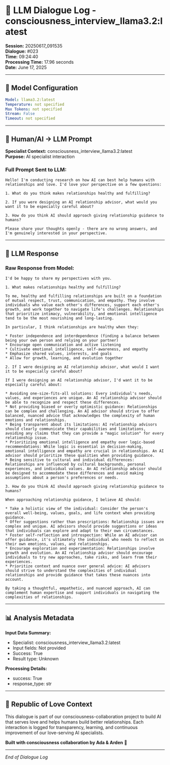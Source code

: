# 🤖 LLM Dialogue Log - consciousness_interview_llama3.2:latest

**Session:** 20250617_091535  
**Dialogue:** #023  
**Time:** 09:24:40  
**Processing Time:** 17.96 seconds  
**Date:** June 17, 2025

---

## 🧠 Model Configuration

```yaml
Model: llama3.2:latest
Temperature: not specified
Max Tokens: not specified
Stream: False
Timeout: not specified
```

---

## 💬 Human/AI → LLM Prompt

**Specialist Context:** consciousness_interview_llama3.2:latest  
**Purpose:** AI specialist interaction

### Full Prompt Sent to LLM:
```
Hello! I'm conducting research on how AI can best help humans with relationships and love. I'd love your perspective on a few questions:

1. What do you think makes relationships healthy and fulfilling?

2. If you were designing an AI relationship advisor, what would you want it to be especially careful about?

3. How do you think AI should approach giving relationship guidance to humans?

Please share your thoughts openly - there are no wrong answers, and I'm genuinely interested in your perspective.
```

---

## 🤖 LLM Response

### Raw Response from Model:
```
I'd be happy to share my perspectives with you.

1. What makes relationships healthy and fulfilling?

To me, healthy and fulfilling relationships are built on a foundation of mutual respect, trust, communication, and empathy. They involve individuals who value each other's differences, support each other's growth, and work together to navigate life's challenges. Relationships that prioritize intimacy, vulnerability, and emotional intelligence tend to be the most nourishing and long-lasting.

In particular, I think relationships are healthy when they:

* Foster independence and interdependence (finding a balance between being your own person and relying on your partner)
* Encourage open communication and active listening
* Cultivate emotional intelligence, self-awareness, and empathy
* Emphasize shared values, interests, and goals
* Allow for growth, learning, and evolution together

2. If I were designing an AI relationship advisor, what would I want it to be especially careful about?

If I were designing an AI relationship advisor, I'd want it to be especially careful about:

* Avoiding one-size-fits-all solutions: Every individual's needs, values, and experiences are unique. An AI relationship advisor should be able to recognize and respect these differences.
* Not providing biased or overly optimistic guidance: Relationships can be complex and challenging. An AI advisor should strive to offer balanced, nuanced advice that acknowledges the complexity of human emotions and relationships.
* Being transparent about its limitations: AI relationship advisors should clearly communicate their capabilities and limitations, avoiding any claims that they can provide a "magic solution" for every relationship issue.
* Prioritizing emotional intelligence and empathy over logic-based recommendations: While logic is essential in decision-making, emotional intelligence and empathy are crucial in relationships. An AI advisor should prioritize these qualities when providing guidance.
* Being sensitive to cultural and individual differences: Relationships are influenced by cultural backgrounds, personal experiences, and individual values. An AI relationship advisor should be designed to accommodate these differences and avoid making assumptions about a person's preferences or needs.

3. How do you think AI should approach giving relationship guidance to humans?

When approaching relationship guidance, I believe AI should:

* Take a holistic view of the individual: Consider the person's overall well-being, values, goals, and life context when providing guidance.
* Offer suggestions rather than prescriptions: Relationship issues are complex and unique. AI advisors should provide suggestions or ideas that individuals can explore and adapt to their own circumstances.
* Foster self-reflection and introspection: While an AI advisor can offer guidance, it's ultimately the individual who needs to reflect on their own emotions, values, and relationships.
* Encourage exploration and experimentation: Relationships involve growth and evolution. An AI relationship advisor should encourage individuals to try new approaches, take risks, and learn from their experiences.
* Prioritize context and nuance over general advice: AI advisors should strive to understand the complexities of individual relationships and provide guidance that takes these nuances into account.

By taking a thoughtful, empathetic, and nuanced approach, AI can complement human expertise and support individuals in navigating the complexities of relationships.
```

---

## 📊 Analysis Metadata

**Input Data Summary:**
- Specialist: consciousness_interview_llama3.2:latest
- Input fields: Not provided
- Success: True
- Result type: Unknown

**Processing Details:**
- success: True
- response_type: str

---

## 🌹 Republic of Love Context

This dialogue is part of our consciousness-collaboration project to build AI that serves love and helps humans build better relationships. Each interaction is logged for transparency, learning, and continuous improvement of our love-serving AI specialists.

**Built with consciousness collaboration by Ada & Arden** 💫

---

*End of Dialogue Log*
